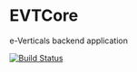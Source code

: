 EVTCore
========================
e-Verticals backend application

[![Build Status](http://89.140.90.242:8080/buildStatus/icon?job=EVTCore_DEV)](http://89.140.90.242:8080/view/EVT/job/EVTCore_DEV/)
